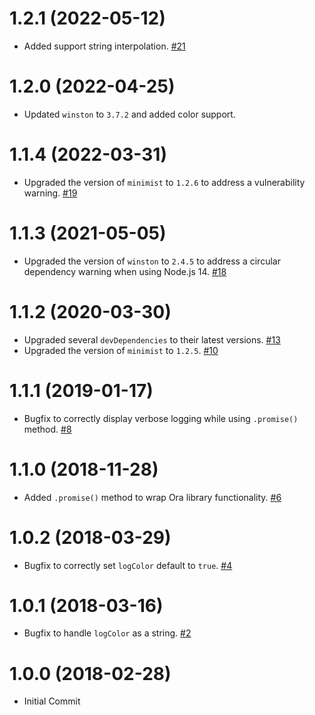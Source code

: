 # 1.2.1 (2022-05-12)

- Added support string interpolation. [#21](https://github.com/blackbaud/skyux-logger/pull/21)

# 1.2.0 (2022-04-25)

- Updated `winston` to `3.7.2` and added color support.

# 1.1.4 (2022-03-31)

- Upgraded the version of `minimist` to `1.2.6` to address a vulnerability warning. [#19](https://github.com/blackbaud/skyux-logger/pull/19)

# 1.1.3 (2021-05-05)

- Upgraded the version of `winston` to `2.4.5` to address a circular dependency warning when using Node.js 14. [#18](https://github.com/blackbaud/skyux-logger/pull/18)

# 1.1.2 (2020-03-30)

- Upgraded several `devDependencies` to their latest versions. [#13](https://github.com/blackbaud/skyux-logger/pull/13)
- Upgraded the version of `minimist` to `1.2.5`. [#10](https://github.com/blackbaud/skyux-logger/pull/10)

# 1.1.1 (2019-01-17)

- Bugfix to correctly display verbose logging while using `.promise()` method. [#8](https://github.com/blackbaud/skyux-logger/pull/8)

# 1.1.0 (2018-11-28)

- Added `.promise()` method to wrap Ora library functionality. [#6](https://github.com/blackbaud/skyux-logger/pull/6)

# 1.0.2 (2018-03-29)

- Bugfix to correctly set `logColor` default to `true`. [#4](https://github.com/blackbaud/skyux-logger/pull/4)

# 1.0.1 (2018-03-16)

- Bugfix to handle `logColor` as a string. [#2](https://github.com/blackbaud/skyux-logger/pull/2)

# 1.0.0 (2018-02-28)

- Initial Commit
